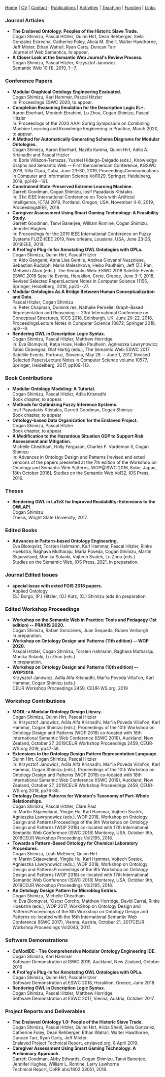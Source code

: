 [Home](index.md) | [CV](shimizu-cv.pdf) | [Contact](contact.md) | [Publications](publications.md) | [Activities](activities.md) | [Teaching](teaching.md) | [Funding](funding.md) | [Links](links.md)

### Journal Articles 
* **The Enslaved Ontology: Peoples of the Historic Slave Trade.**\
   Cogan Shimizu, Pascal Hitzler, Quinn Hirt, Dean Rehberger, Seila Gonzalez Estrecha, Catherine Foley, Alicia M. Sheill, Walter Hawthorne, Jeff Mixter, Ethan Watrall, Ryan Carty, Duncan Tarr\
   Journal of Web Semantics, to appear.
* **A Closer Look at the Semantic Web Journal's Review Process.**\
   Cogan Shimizu, Pascal Hitzler, Krzysztof Janowicz\
   Semantic Web 10 (1), 2019, 1--7.

### Conference Papers 
* **Modular Graphical Ontology Engineering Evaluated.**\
   Cogan Shimizu, Karl Hammar, Pascal Hitzler\
   In: Proceedings ESWC 2020, to appear.
* **Completion Reasoning Emulation for the Description Logic EL+.**\
   Aaron Eberhart, Monireh Ebrahimi, Lu Zhou, Cogan Shimizu, Pascal Hitzler\
   In: Proceedings of the 2020 AAAI Spring Symposium on Combining Machine Learning and Knowledge Engineering in Practice, March 2020, to appear.
* **A Method for Automatically Generating Schema Diagrams for Modular Ontologies.**\
   Cogan Shimizu, Aaron Eberhart, Nazifa Karima, Quinn Hirt, Adila A. Krisnadhi and Pascal Hitzler\
   In: Boris Villazon-Terrazas, Yusniel Hidalgo-Delgado (eds.), Knowledge Graphs and Semantic Web -- First Iberoamerican Conference, KGSWC 2019, Villa Clara, Cuba, June 23-30, 2019, ProceedingsCommunications in Computer and Information Science Vol1029, Springer, Heidelberg, 2019, pp149--161.
* **Constrained State-Preserved Extreme Learning Machine.**\
   Garrett Goodman, Cogan Shimizu, Iosif Papadakis Ktistakis\
   In: 31st IEEE International Conference on Tools with Artificial Intelligence, ICTAI 2019, Portland, Oregon, USA, November 4-6, 2019, ProceedingsIEEE, 2019.
* **Caregiver Assessment Using Smart Gaming Technology: A Feasibility Study.**\
   Garrett Goodman, Tanvi Banerjee, William Romine, Cogan Shimizu, Jennifer Hughes\
   In: Proceedings for the 2019 IEEE International Conference on Fuzzy Systems FUZZ-IEEE 2019, New orleans, Lousiana, USA, June 23-26, 2019IEEE, 2019.
* **A Prot\'eg\'e Plug-In for Annotating OWL Ontologies with OPLa.**\
   Cogan Shimizu, Quinn Hirt, Pascal Hitzler\
   In: Aldo Gangemi, Anna Lisa Gentile, Andrea Giovanni Nuzzolese, Sebastian Rudolph, Maria Maleshkova, Heiko Paulheim, Jeff (Z.) Pan, Mehwish Alam (eds.): The Semantic Web: ESWC 2018 Satellite Events - ESWC 2018 Satellite Events, Heraklion, Crete, Greece, June 3-7, 2018, Revised Selected PapersLecture Notes in Computer Science 11155, Springer, Heidelberg, 2018, pp23--27.
* **Modular Ontologies As A Bridge Between Human Conceptualization and Data.**\
   Pascal Hitzler, Cogan Shimizu\
   In: Peter Chapman, Dominik res, Nathalie Pernelle: Graph-Based Representation and Reasoning -- 23rd International Conference on Conceptual Structures, ICCS 2018, Edinburgh, UK, June 20-22, 2018, ProceedingsLecture Notes in Computer Science 10872, Springer 2018, pp3--6.
* **Rendering OWL in Description Logic Syntax.**\
   Cogan Shimizu, Pascal Hitzler, Matthew Horridge\
   In: Eva Blomqvist, Katja Hose, Heiko Paulheim, Agnieszka Lawrynowicz, Fabio Ciravegna, Olaf Hartig (eds.), The Semantic Web: ESWC 2017 Satellite Events, Portoroz, Slovenia, May 28 -- June 1, 2017, Revised Selected PapersLecture Notes in Computer Science volume 10577, Springer, Heidelberg, 2017, pp109-113.

### Book Contributions 
* **Modular Ontology Modeling: A Tutorial.**\
   Cogan Shimizu, Pascal Hitzler, Adila Krisnadhi\
   Book chapter, to appear.
* **Methods for Optimizing Fuzzy Inference Systems.**\
   Iosif Papadakis Ktistakis, Garrett Goodman, Cogan Shimizu\
   Book chapter, to appear
* **Ontology-based Data Organization for the Enslaved Project.**\
   Cogan Shimizu, Pascal Hitzler\
   Book chapter, to appear.
* **A Modification to the Hazardous Situation ODP to Support Risk Assessment and Mitigation.**\
   Michelle Cheatham, Holly Ferguson, Charles F. Vardeman II, Cogan Shimizu\
   In: Advances in Ontology Design and Patterns [revised and exted versions of the papers presented at the 7th edition of the Workshop on Ontology and Semantic Web Patterns, WOP@ISWC 2016, Kobe, Japan, 18th October 2016], Studies on the Semantic Web Vol32, IOS Press, 2016.

### Theses 
* **Rendering OWL in LaTeX for Improved Readability: Extensions to the OWLAPI.**\
   Cogan Shimizu\
   Thesis, Wright State University, 2017.

### Edited Books 
* **Advances in Pattern-based Ontology Engineering.**\
   Eva Blomqvist, Torsten Hahmann, Karl Hammar, Pascal Hitzler, Rinke Hoekstra, Raghava Mutharaju, Maria Poveda, Cogan Shimizu, Martin Skjaeveland, Monika Solanki, Vojtech Svatek, Lu Zhou (eds.)\
   Studies on the Semantic Web, IOS Press, 2021, in preparation.

### Journal Edited Issues 
* **special issue with exted FOIS 2018 papers.**\
   Applied Ontology\
   (S.) Borgo, (P.) Hitzler, (O.) Kutz, (C.) Shimizu (eds.)In preparation.

### Edited Workshop Proceedings 
* **Workshop on the Semantic Web in Practice: Tools and Pedagogy (1st edition) -- PRAXIS 2020.**\
   Cogan Shimizu, Rafael Goncalves, Juan Sequeda, Ruben Verborgh\
   In preparation.
* **Workshop on Ontology Design and Patterns (11th edition) -- WOP 2020.**\
   Pascal Hitzler, Cogan Shimizu, Torsten Hahmann, Raghava Mutharaju, Monika Solanki, Lu Zhou (eds.)\
   In preparation.
* **Workshop on Ontology Design and Patterns (10th edition) -- WOP2019.**\
   Krzysztof Janowicz, Adila Alfa Krisnadhi, Mar\'ia Poveda Villal\'on, Karl Hammar, Cogan Shimizu (eds.)\
   CEUR Workshop Proceedings 2459, CEUR-WS.org, 2019

### Workshop Contributions 
* **MODL: a Modular Ontology Design Library.**\
   Cogan Shimizu, Quinn Hirt, Pascal Hitzler\
   In: Krzysztof Janowicz, Adila Alfa Krisnadhi, Mar\'ia Poveda Villal\'on, Karl Hammar, Cogan Shimizu (eds.), Proceedings of the 10th Workshop on Ontology Design and Patterns (WOP 2019) co-located with 18th International Semantic Web Conference (ISWC 2019), Auckland, New Zealand, October 27, 2019CEUR Workshop Proceedings 2459, CEUR-WS.org 2019, pp47-58.
* **Extensions to the Ontology Design Pattern Representation Language.**\
   Quinn Hirt, Cogan Shimizu, Pascal Hitzler\
   In: Krzysztof Janowicz, Adila Alfa Krisnadhi, Mar\'ia Poveda Villal\'on, Karl Hammar, Cogan Shimizu (eds.), Proceedings of the 10th Workshop on Ontology Design and Patterns (WOP 2019) co-located with 18th International Semantic Web Conference (ISWC 2019), Auckland, New Zealand, October 27, 2019CEUR Workshop Proceedings 2459, CEUR-WS.org 2019, pp76-80.
* **Ontology Design Patterns for Winston's Taxonomy of Part-Whole Relationships.**\
   Cogan Shimizu, Pascal Hitzler, Clare Paul\
   In: Martin Skjaeveland, Yingjie Hu, Karl Hammar, Vojtech Svatek, Agnieszka Lawrynowicz (eds.), WOP 2018, Workshop on Ontology Design and PatternsProceedings of the 9th Workshop on Ontology Design and Patterns (WOP 2018) co-located with 17th International Semantic Web Conference (ISWC 2018) Monterey, USA, October 9th, 2018CEUR Workshop Proceedings Vol2195, 2018.
* **Towards a Pattern-Based Ontology for Chemical Laboratory Procedures.**\
   Cogan Shimizu, Leah McEwen, Quinn Hirt\
   In: Martin Skjaeveland, Yingjie Hu, Karl Hammar, Vojtech Svatek, Agnieszka Lawrynowicz (eds.), WOP 2018, Workshop on Ontology Design and PatternsProceedings of the 9th Workshop on Ontology Design and Patterns (WOP 2018) co-located with 17th International Semantic Web Conference (ISWC 2018) Monterey, USA, October 9th, 2018CEUR Workshop Proceedings Vol2195, 2018.
* **An Ontology Design Pattern for Microblog Entries.**\
   Cogan Shimizu, Michelle Cheatham\
   In: Eva Blomqvist, \'Oscar Corcho, Matthew Horridge, David Carral, Rinke Hoekstra (eds.), WOP 2017, WorkShop on Ontology Design and PatternsProceedings of the 8th Workshop on Ontology Design and Patterns co-located with the 16th International Semantic Web Conference (ISWC 2017), Vienna, Austria, October 21, 2017CEUR Workshop Proceedings Vol2043, 2017.

### Software Demonstrations 
* **CoModIDE - The Comprehensive Modular Ontology Engineering IDE.**\
   Cogan Shimizu, Karl Hammar\
   Software Demonstration at ISWC 2019, Auckland, New Zealand, October 2019
* **A Prot\'eg\'e Plug-In for Annotating OWL Ontologies with OPLa.**\
   Cogan Shimizu, Quinn Hirt, Pascal Hitzler\
   Software Demonstration at ESWC 2018, Heraklion, Greece, June 2018.
* **Rendering OWL in Description Logic Syntax.**\
   Cogan Shimizu, Pascal Hitzler, Matthew Horridge\
   Software Demonstration at ESWC 2017, Vienna, Austria, October 2017.

### Project Reports and Deliverables 
* **The Enslaved Ontology 1.0: People of the Historic Slave Trade.**\
   Cogan Shimizu, Pascal Hitzler, Quinn Hirt, Alicia Sheill, Seila Gonzalez, Catherine Foley, Dean Rehberger, Ethan Watrall, Walter Hawthorne, Duncan Tarr, Ryan Carty, Jeff Mixter\
   Enslaved Project Technical Report, enslaved.org, 8 April 2019.
* **Caregiver Assessment Using Smart Gaming Technology: A Preliminary Approach.**\
   Garrett Goodman, Abby Edwards, Cogan Shimizu, Tanvi Banerjee, Jennifer Hughes, William L. Romine, Larry Lawhorne\
   Technical Report, CoRR abs/1802.03051, 2018.